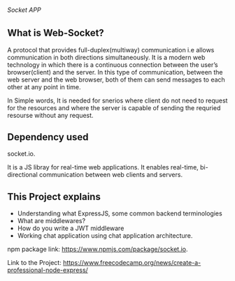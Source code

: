 ###### Socket APP

## What is Web-Socket?
A protocol that provides full-duplex(multiway) communication i.e allows communication in both directions simultaneously. It is a modern web technology in which there is a continuous connection between the user’s browser(client) and the server. In this type of communication, between the web server and the web browser, both of them can send messages to each other at any point in time.

In Simple words, It is needed for snerios where client do not need to request for the resources and where the server is capable of sending the requried resourse without any request.

## Dependency used

socket.io.

It is a JS libray for real-time web applications. It enables real-time, bi-directional communication between web clients and servers.

## This Project explains
- Understanding what ExpressJS, some common backend terminologies
- What are middlewares?
- How do you write a JWT middleware 
- Working chat application using chat application architecture.


npm package link: https://www.npmjs.com/package/socket.io.

Link to the Project: https://www.freecodecamp.org/news/create-a-professional-node-express/
